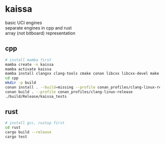 # kaissa

basic UCI engines  
separate engines in cpp and rust  
array (not bitboard) representation

## cpp
```bash
# install mamba first
mamba create -n kaissa
mamba activate kaissa
mamba install clangxx clang-tools cmake conan libcxx libcxx-devel make ninja
cd cpp
mkdir -p build
conan install . --build=missing --profile conan_profiles/clang-linux-release
conan build . --profile conan_profiles/clang-linux-release
./build/Release/kaissa_tests
```

## rust
```bash
# install gcc, rustup first
cd rust
cargo build --release
cargo test
```